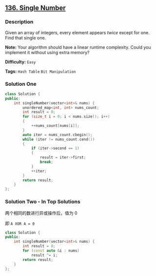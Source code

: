 ## [136. Single Number](https://leetcode.com/problems/single-number/#/description)

### Description

Given an array of integers, every element appears _twice_ except for one. Find that single one.

**Note:**
Your algorithm should have a linear runtime complexity. Could you implement it without using extra memory?

**Difficulty:** `Easy`

**Tags:** `Hash Table` `Bit Manipulation`

### Solution One

```c++
class Solution {
public:
    int singleNumber(vector<int>& nums) {
        unordered_map<int, int> nums_count;
        int result = 0;
        for (size_t i = 0; i < nums.size(); i++)
        {
            ++nums_count[nums[i]];
        }
        auto iter = nums_count.cbegin();
        while (iter != nums_count.cend())
        {
            if (iter->second == 1)
            {
                result = iter->first;
                break;
            }
            ++iter;
        }
        return result;
    }
};
```

### Solution Two - In Top Solutions

两个相同的数进行异或操作后，值为 0

即 `A XOR A = 0`

```c++
class Solution {
public:
    int singleNumber(vector<int>& nums) {
        int result = 0;
        for (const auto &i : nums)
            result ^= i;
        return result;
    }
};
```

